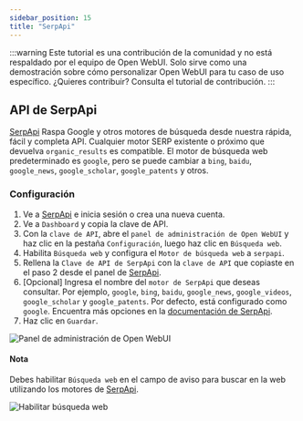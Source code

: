 ```yaml
---
sidebar_position: 15
title: "SerpApi"
---
```


:::warning
Este tutorial es una contribución de la comunidad y no está respaldado por el equipo de Open WebUI. Solo sirve como una demostración sobre cómo personalizar Open WebUI para tu caso de uso específico. ¿Quieres contribuir? Consulta el tutorial de contribución.
:::

## API de SerpApi

[SerpApi](https://serpapi.com/) Raspa Google y otros motores de búsqueda desde nuestra rápida, fácil y completa API. Cualquier motor SERP existente o próximo que devuelva `organic_results` es compatible. El motor de búsqueda web predeterminado es `google`, pero se puede cambiar a `bing`, `baidu`, `google_news`, `google_scholar`, `google_patents` y otros.

### Configuración

1. Ve a [SerpApi](https://serpapi.com/) e inicia sesión o crea una nueva cuenta.
2. Ve a `Dashboard` y copia la clave de API.
3. Con la `clave de API`, abre el `panel de administración de Open WebUI` y haz clic en la pestaña `Configuración`, luego haz clic en `Búsqueda web`.
4. Habilita `Búsqueda web` y configura el `Motor de búsqueda web` a `serpapi`.
5. Rellena la `Clave de API de SerpApi` con la `clave de API` que copiaste en el paso 2 desde el panel de [SerpApi](https://serpapi.com/).
6. [Opcional] Ingresa el nombre del `motor de SerpApi` que deseas consultar. Por ejemplo, `google`, `bing`, `baidu`, `google_news`, `google_videos`, `google_scholar` y `google_patents`. Por defecto, está configurado como `google`. Encuentra más opciones en la [documentación de SerpApi](https://serpapi.com/dashboard).
7. Haz clic en `Guardar`.

![Panel de administración de Open WebUI](/images/tutorial_serpapi_search.png)

#### Nota

Debes habilitar `Búsqueda web` en el campo de aviso para buscar en la web utilizando los motores de [SerpApi](https://serpapi.com/).

![Habilitar búsqueda web](/images/enable_web_search.png)
